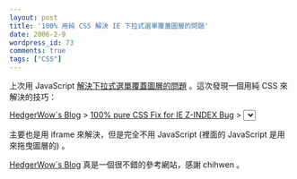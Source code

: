 ```yaml
---
layout: post
title: '100% 用純 CSS 解決 IE 下拉式選單覆蓋圖層的問題'
date: 2006-2-9
wordpress_id: 73
comments: true
tags: ["CSS"]
---
```


上次用 JavaScript [解決下拉式選單覆蓋圖層的問題](http://www.jaceju.net/blog/archives/19) 。這次發現一個用純 CSS 來解決的技巧：

[HedgerWow`s Blog](http://www.hedgerwow.com/) > [100% pure CSS Fix for IE Z-INDEX Bug](http://blog.360.yahoo.com/blog-ktYYK_s5fqJ2Hu1ryv2QSL0-?p=160) > [<SELECT> Free Layer](http://www.hedgerwow.com/360/bugs/css-select-free.html)

主要也是用 iframe 來解決，但是完全不用 JavaScript (裡面的 JavaScript 是用來拖曳圖層的) 。 

[HedgerWow`s Blog](http://www.hedgerwow.com/) 真是一個很不錯的參考網站，感謝 chihwen 。
